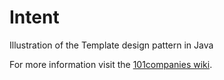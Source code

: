 # Intent
Illustration of the Template design pattern in Java

For more information visit the [101companies wiki](http://www.101companies.org).
